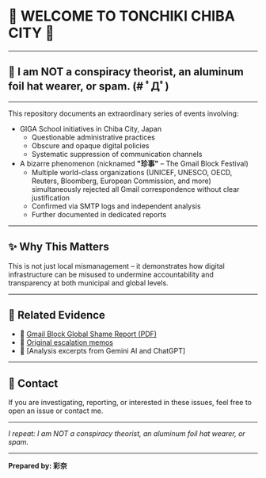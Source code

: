 # 🌟 WELCOME TO TONCHIKI CHIBA CITY 🌟

---

## 📢 I am NOT a conspiracy theorist, an aluminum foil hat wearer, or spam. (# ﾟДﾟ)

---

This repository documents an extraordinary series of events involving:

- GIGA School initiatives in Chiba City, Japan
  - Questionable administrative practices
  - Obscure and opaque digital policies
  - Systematic suppression of communication channels
- A bizarre phenomenon (nicknamed **\"珍事\"** – The Gmail Block Festival)
  - Multiple world-class organizations (UNICEF, UNESCO, OECD, Reuters, Bloomberg, European Commission, and more) simultaneously rejected all Gmail correspondence without clear justification
  - Confirmed via SMTP logs and independent analysis
  - Further documented in dedicated reports

---

## ✨ Why This Matters

This is not just local mismanagement – it demonstrates how digital infrastructure can be misused to undermine accountability and transparency at both municipal and global levels.

---

## 🔗 Related Evidence

- 📂 [Gmail Block Global Shame Report (PDF)](link-to-your-pdf-if-you-upload)
- 📂 [Original escalation memos](link-to-other-docs)
- 📂 [Analysis excerpts from Gemini AI and ChatGPT]

---

## 💬 Contact

If you are investigating, reporting, or interested in these issues, feel free to open an issue or contact me.

---

*I repeat: I am NOT a conspiracy theorist, an aluminum foil hat wearer, or spam.*

---

**Prepared by: 彩奈**
